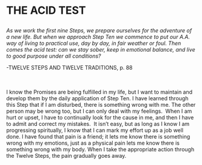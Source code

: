 # <p class='center'>THE ACID TEST</p>

<em>As we work the first nine Steps, we prepare ourselves for the adventure of a new life. But when we approach Step Ten we commence to put our A.A. way of living to practical use, day by day, in fair weather or foul. Then comes the acid test: can we stay sober, keep in emotional balance, and live to good purpose under all conditions?</em>
<br/>
<p class='right'>-TWELVE STEPS AND TWELVE TRADITIONS, p. 88</p>

<br><br>
I know the Promises are being fulfilled in my life, but I want to maintain and develop them by the daily application of Step Ten. I have learned through this Step that if I am disturbed, there is something wrong with me. The other person may be wrong too, but I can only deal with my feelings.  When I am hurt or upset, I have to continually look for the cause in me, and then I have to admit and correct my mistakes.  It isn’t easy, but as long as I know I am progressing spiritually, I know that I can mark my effort up as a job well done. I have found that pain is a friend; it lets me know there is something wrong with my emotions, just as a physical pain lets me know there is something wrong with my body. When I take the appropriate action through the Twelve Steps, the pain gradually goes away.

